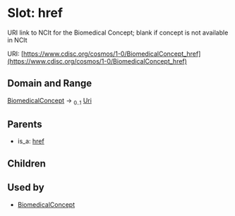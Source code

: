 
# Slot: href


URI link to NCIt for the Biomedical Concept; blank if  concept is not available in NCIt

URI: [https://www.cdisc.org/cosmos/1-0/BiomedicalConcept_href](https://www.cdisc.org/cosmos/1-0/BiomedicalConcept_href)


## Domain and Range

[BiomedicalConcept](BiomedicalConcept.md) &#8594;  <sub>0..1</sub> [Uri](types/Uri.md)

## Parents

 *  is_a: [href](href.md)

## Children


## Used by

 * [BiomedicalConcept](BiomedicalConcept.md)
